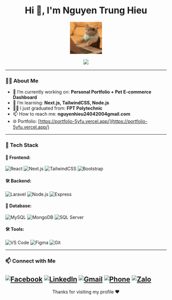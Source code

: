 <h1 align="center">Hi 👋, I'm Nguyen Trung Hieu</h1>
<p align="center">
  <img src="https://github.com/nguyenhtbww/nguyenhtbww/blob/main/cat-typing.gif" width="100" alt="Fullstack Dev Cat" />
</p>

<p align="center">
  <img src="https://readme-typing-svg.demolab.com/?lines=Fullstack%20Web%20Developer;React.js%20%7C%20Next.js%20%7C%20TypeScript%20%7C%20Node.js;I%20love%20code%20&center=true&width=500&height=45">
</p>

---

### 🧑‍💻 About Me

- 🔭 I’m currently working on: **Personal Portfolio + Pet E-commerce Dashboard**
- 🌱 I’m learning: **Next.js, TailwindCSS, Node.js**
- 👨‍🎓 I just graduated from: **FPT Polytechnic**
- 📫 How to reach me: **nguyenhieu24042004gmail.com**
- 🌐 Portfolio: [https://portfolio-5yfu.vercel.app/](https://portfolio-5yfu.vercel.app/)

---

### 🚀 Tech Stack

#### 🧩 Frontend:

![React](https://img.shields.io/badge/React-20232A?style=flat&logo=react)
![Next.js](https://img.shields.io/badge/Next.js-black?style=flat&logo=next.js)
![TailwindCSS](https://img.shields.io/badge/TailwindCSS-06B6D4?style=flat&logo=tailwindcss)
![Bootstrap](https://img.shields.io/badge/Bootstrap-563D7C?style=flat&logo=bootstrap)

#### 🛠 Backend:

![Laravel](https://img.shields.io/badge/Laravel-E74430?style=flat&logo=laravel)
![Node.js](https://img.shields.io/badge/Node.js-339933?style=flat&logo=node.js)
![Express](https://img.shields.io/badge/Express.js-000000?style=flat&logo=express)

#### 💾 Database:

![MySQL](https://img.shields.io/badge/MySQL-4479A1?style=flat&logo=mysql)
![MongoDB](https://img.shields.io/badge/MongoDB-4EA94B?style=flat&logo=mongodb)
![SQL Server](https://img.shields.io/badge/SQL_Server-CC2927?style=flat&logo=microsoft-sql-server)

#### 🛠 Tools:

![VS Code](https://img.shields.io/badge/VS_Code-007ACC?style=flat&logo=visual-studio-code)
![Figma](https://img.shields.io/badge/Figma-F24E1E?style=flat&logo=figma)
![Git](https://img.shields.io/badge/Git-F05032?style=flat&logo=git)

---

### 📫 Connect with Me

[![Facebook](https://img.shields.io/badge/Facebook-1877F2?style=flat&logo=facebook&logoColor=white)](https://www.facebook.com/nguyen.hieu.972546/?locale=vi_VN)
[![LinkedIn](https://img.shields.io/badge/LinkedIn-0A66C2?style=flat&logo=linkedin&logoColor=white)](https://www.linkedin.com/in/hi%E1%BA%BFu-nguy%E1%BB%85n-739a6b35a/)
[![Gmail](https://img.shields.io/badge/Gmail-D14836?style=flat&logo=gmail&logoColor=white)](mailto:nguyenhieu24042004@gmail.com)
[![Phone](https://img.shields.io/badge/Phone-0789482587-blue?style=flat&logo=phone&logoColor=white)](tel:0789482587)
[![Zalo](https://img.shields.io/badge/Zalo-Chat-blue?style=flat&logo=messenger)](https://zalo.me/0789482587)
---

<p align="center">Thanks for visiting my profile ❤️</p>

